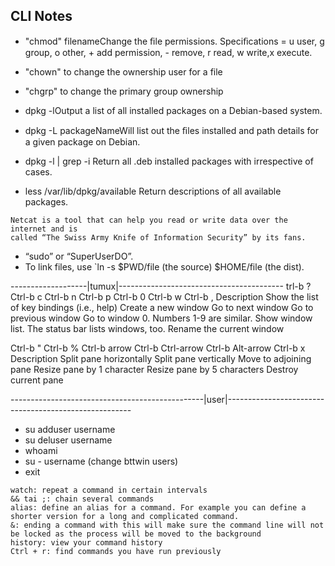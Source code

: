 ## CLI Notes 

* "chmod" <specification> filenameChange the ﬁle permissions. Speciﬁcations = u user, g group, o other, + add
permission, - remove, r read, w write,x execute.

* "chown" to change the ownership user for a file

* "chgrp" to change the primary group ownership 

* dpkg -lOutput a list of all installed packages on a Debian-based system.
* dpkg -L packageNameWill list out the ﬁles installed and path details for a given package on Debian.
* dpkg -l | grep -i <edit>Return all .deb installed packages with <edit> irrespective of cases.
* less /var/lib/dpkg/available Return descriptions of all available packages.

```
Netcat is a tool that can help you read or write data over the internet and is
called “The Swiss Army Knife of Information Security” by its fans.
```
* “sudo” or “SuperUserDO”.
* To link files, use `ln -s $PWD/file (the source) $HOME/file (the dist).
 


-------------------|tumux|-----------------------------------------
trl-b ?
Ctrl-b c
Ctrl-b n
Ctrl-b p
Ctrl-b 0
Ctrl-b w
Ctrl-b ,
Description
Show the list of key bindings (i.e., help)
Create a new window
Go to next window
Go to previous window
Go to window 0. Numbers 1-9 are similar.
Show window list. The status bar lists windows, too.
Rename the current window

Ctrl-b "
Ctrl-b %
Ctrl-b arrow
Ctrl-b Ctrl-arrow
Ctrl-b Alt-arrow
Ctrl-b x
Description
Split pane horizontally
Split pane vertically
Move to adjoining pane
Resize pane by 1 character
Resize pane by 5 characters
Destroy current pane

------------------------------------------------|user|------------------------------------------------------
* su adduser username
* su deluser username
* whoami
* su - username (change bttwin users)
* exit 

```
watch: repeat a command in certain intervals
&& tai ;: chain several commands
alias: define an alias for a command. For example you can define a shorter version for a long and complicated command.
&: ending a command with this will make sure the command line will not be locked as the process will be moved to the background
history: view your command history
Ctrl + r: find commands you have run previously
```
